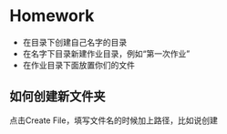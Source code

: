 # Homework
* 在目录下创建自己名字的目录
* 在名字下目录新建作业目录，例如“第一次作业”
* 在作业目录下面放置你们的文件


## 如何创建新文件夹
点击Create File，填写文件名的时候加上路径，比如说创建

